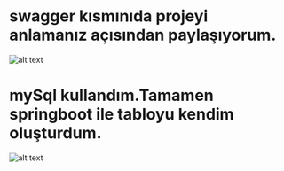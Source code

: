 
# swagger kısmınıda projeyi anlamanız açısından paylaşıyorum.
![alt text](https://r.resimlink.com/UukMK.png)
# mySql kullandım.Tamamen springboot ile tabloyu kendim oluşturdum. 
![alt text](https://r.resimlink.com/zwmfLtykAq.png)
